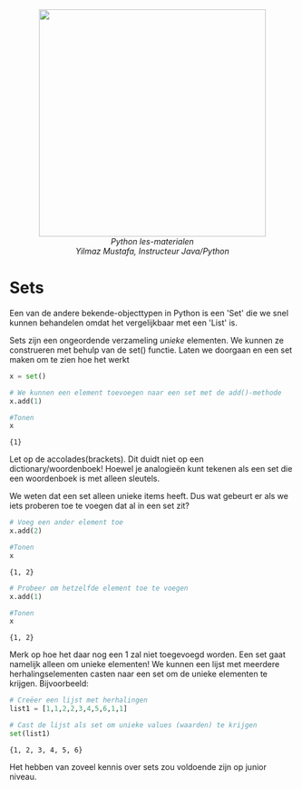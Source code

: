<center>
    <img src='https://www.intecbrussel.be/img/logo3.png' width='400px' height='auto'/>
    <br/>
    <em>Python les-materialen</em><br/>
    <em> Yilmaz Mustafa, Instructeur Java/Python</em>
</center>

# Sets

Een van de andere bekende-objecttypen in Python is een 'Set' die we snel kunnen behandelen omdat het vergelijkbaar met een 'List' is.

Sets zijn een ongeordende verzameling *unieke* elementen. We kunnen ze construeren met behulp van de set() functie. Laten we doorgaan en een set maken om te zien hoe het werkt


```python
x = set()
```


```python
# We kunnen een element toevoegen naar een set met de add()-methode
x.add(1)
```


```python
#Tonen
x
```




    {1}



Let op de accolades(brackets). Dit duidt niet op een dictionary/woordenboek! Hoewel je analogieën kunt tekenen als een set die een woordenboek is met alleen sleutels.

We weten dat een set alleen unieke items heeft. Dus wat gebeurt er als we iets proberen toe te voegen dat al in een set zit?


```python
# Voeg een ander element toe
x.add(2)
```


```python
#Tonen
x
```




    {1, 2}




```python
# Probeer om hetzelfde element toe te voegen
x.add(1)
```


```python
#Tonen
x
```




    {1, 2}



Merk op hoe het daar nog een 1 zal niet toegevoegd worden. Een set gaat namelijk alleen om unieke elementen! We kunnen een lijst met meerdere herhalingselementen casten naar een set om de unieke elementen te krijgen. Bijvoorbeeld:


```python
# Creëer een lijst met herhalingen
list1 = [1,1,2,2,3,4,5,6,1,1]
```


```python
# Cast de lijst als set om unieke values (waarden) te krijgen
set(list1)
```




    {1, 2, 3, 4, 5, 6}



Het hebben van zoveel kennis over sets zou voldoende zijn op junior niveau.
